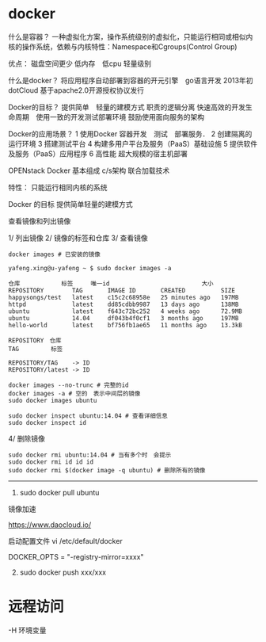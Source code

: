 
# docker

什么是容器？
一种虚拟化方案，操作系统级别的虚拟化，只能运行相同或相似内核的操作系统，依赖与内核特性：Namespace和Cgroups(Control Group)

优点：
磁盘空间更少
低内存　低cpu 轻量级别

什么是docker？
将应用程序自动部署到容器的开元引擎　go语言开发
2013年初　dotCloud
基于apache2.0开源授权协议发行

Docker的目标？
提供简单　轻量的建模方式
职责的逻辑分离
快速高效的开发生命周期　使用一致的开发测试部署环境
鼓励使用面向服务的架构

Docker的应用场景？
1 使用Docker 容器开发　测试　部署服务．
2 创建隔离的运行环境
3 搭建测试平台
4 构建多用户平台及服务（PaaS）基础设施
5 提供软件及服务（PaaS）应用程序
6 高性能 超大规模的宿主机部署

OPENstack
Docker 基本组成
c/s架构
联合加载技术

特性：
只能运行相同内核的系统

Docker 的目标
提供简单轻量的建模方式

查看镜像和列出镜像

1/ 列出镜像
2/ 镜像的标签和仓库
3/ 查看镜像
    
    docker images # 已安装的镜像
    
    yafeng.xing@u-yafeng ~ $ sudo docker images -a
    
    仓库　　　　　　　标签　　　唯一id                          大小
    REPOSITORY        TAG       IMAGE ID       CREATED          SIZE
    happysongs/test   latest    c15c2c68958e   25 minutes ago   197MB
    httpd             latest    dd85cdbb9987   13 days ago      138MB
    ubuntu            latest    f643c72bc252   4 weeks ago      72.9MB
    ubuntu            14.04     df043b4f0cf1   3 months ago     197MB
    hello-world       latest    bf756fb1ae65   11 months ago    13.3kB
     
    REPOSITORY　仓库
    TAG         标签

    REPOSITORY/TAG    -> ID
    REPOSITORY/latest -> ID
    
    docker images --no-trunc # 完整的id
    docker images -a # 空的　表示中间层的镜像
    sudo docker images ubuntu
    
    sudo docker inspect ubuntu:14.04 # 查看详细信息
    sudo docker inspect id
    
4/ 删除镜像

    sudo docker rmi ubuntu:14.04 # 当有多个时　会提示
    sudo docker rmi id id id
    sudo docker rmi $(docker image -q ubuntu) # 删除所有的镜像


-------------------------

1. sudo docker pull ubuntu


镜像加速

https://www.daocloud.io/

启动配置文件
vi /etc/default/docker

DOCKER_OPTS = "-registry-mirror=xxxx"


2. sudo docker push xxx/xxx


# 远程访问
-H 
环境变量

